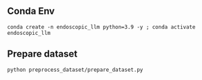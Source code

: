 ## Conda Env

```
conda create -n endoscopic_llm python=3.9 -y ; conda activate endoscopic_llm
```

## Prepare dataset
```
python preprocess_dataset/prepare_dataset.py
```